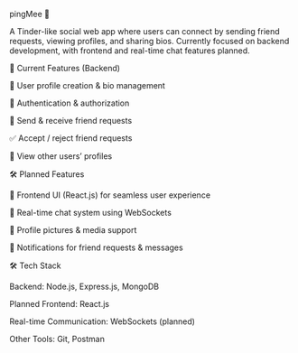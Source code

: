 pingMee 🤝

A Tinder-like social web app where users can connect by sending friend requests, viewing profiles, and sharing bios.
Currently focused on backend development, with frontend and real-time chat features planned.

🚀 Current Features (Backend)

👤 User profile creation & bio management

🔐 Authentication & authorization

🤝 Send & receive friend requests

✅ Accept / reject friend requests

📜 View other users’ profiles


🛠 Planned Features

🎨 Frontend UI (React.js) for seamless user experience

💬 Real-time chat system using WebSockets

📸 Profile pictures & media support

🔔 Notifications for friend requests & messages

🛠 Tech Stack

Backend: Node.js, Express.js, MongoDB

Planned Frontend: React.js

Real-time Communication: WebSockets (planned)

Other Tools: Git, Postman
